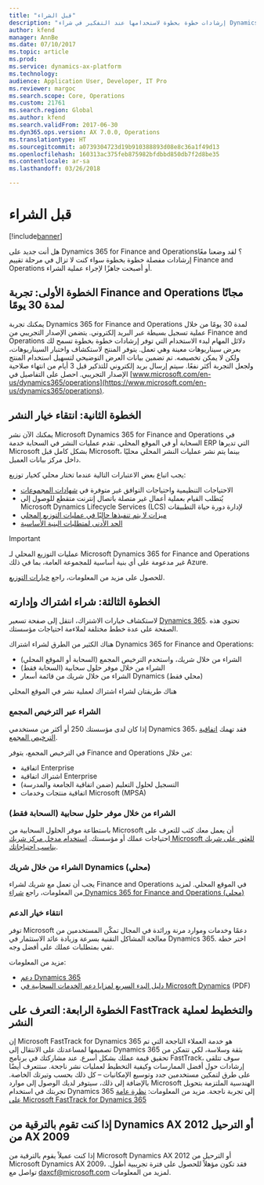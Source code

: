 ```yaml
---
title: "قبل الشراء"
description: "إرشادات خطوة بخطوة لاستخدامها عند التفكير في شراء Dynamics 365 for Finance and Operations."
author: kfend
manager: AnnBe
ms.date: 07/10/2017
ms.topic: article
ms.prod: 
ms.service: dynamics-ax-platform
ms.technology: 
audience: Application User, Developer, IT Pro
ms.reviewer: margoc
ms.search.scope: Core, Operations
ms.custom: 21761
ms.search.region: Global
ms.author: kfend
ms.search.validFrom: 2017-06-30
ms.dyn365.ops.version: AX 7.0.0, Operations
ms.translationtype: HT
ms.sourcegitcommit: a0739304723d19b910388893d08e8c36a1f49d13
ms.openlocfilehash: 160313ac375feb875982bfdbbd850db7f2d8be35
ms.contentlocale: ar-sa
ms.lasthandoff: 03/26/2018

---
```


# <a name="before-you-buy"></a>قبل الشراء 

[!include[banner](../includes/banner.md)]

هل أنت جديد على Dynamics 365 for Finance and Operations؟ لقد وضعنا معًا إرشادات مفصلة خطوة بخطوة سواء كنت لا تزال في مرحلة تقييم Finance and Operations أو أصبحت جاهزًا لإجراء عملية الشراء.

## <a name="step-one--try-out-finance-and-operations-free-for-30-days"></a>الخطوة الأولى: تجربة Finance and Operations مجانًا لمدة 30 يومًا
يمكنك تجربة Dynamics 365 for Finance and Operations لمدة 30 يومًا من خلال عملية تسجيل بسيطة عبر البريد إلكتروني. يتضمن الإصدار التجريبي من Finance and Operations دلائل المهام لبدء الاستخدام التي توفر إرشادات خطوة بخطوة تسمح لك بعرض سيناريوهات معينة وهي تعمل. يتوفر المنتج لاستكشاف واختبار السيناريوهات، ولكن لا يمكن تخصيصه. تم تضمين بيانات العرض التوضيحي لتسهيل استخدام المنتج ولجعل التجربة أكثر نفعًا. سيتم إرسال بريد إلكتروني للتذكير قبل 3 أيام من انتهاء صلاحية الإصدار التجريبي. احصل على التفاصيل في [www.microsoft.com/en-us/dynamics365/operations](https://www.microsoft.com/en-us/dynamics365/operations).

## <a name="step-two-choose-a-deployment-option"></a>الخطوة الثانية: انتقاء خيار النشر
يمكنك الآن نشر Microsoft Dynamics 365 for Finance and Operations في السحابة أو في الموقع المحلي. تقدم عمليات النشر في السحابة خدمة ERP التي تديرها Microsoft بشكل كامل قبل Microsoft، بينما يتم نشر عمليات النشر المحلي محليًا داخل مركز بيانات العميل.

يجب اتباع بعض الاعتبارات التالية عندما تختار محلي كخيار توزيع:
- الاحتياجات التنظيمية واحتياجات التوافق غير متوفرة في [شهادات المجموعات](https://explore.dynamics.com/operations/microsoft-dynamics-365-for-operations-certification-priorities)
- يُتطلب القيام بعملية أعمال غير متصلة باتصال إنترنت متقطع للوصول إلى Microsoft Dynamics Lifecycle Services‏‏ (LCS) لإدارة دورة حياة التطبيقات
- [ميزات لا يتم تنفيذها حاليًا في عمليات التوزيع المحلي](features-not-implemented-on-prem.md)
- [الحد الأدنى لمتطلبات البنية الأساسية](system-requirements-on-prem.md#minimum-infrastructure-requirements)

> [!IMPORTANT]
> عمليات التوزيع المحلي لـ Microsoft Dynamics 365 for Finance and Operations غير مدعومة على أي بنية أساسية للمجموعة العامة، بما في ذلك Azure. 

للحصول على مزيد من المعلومات، راجع [خيارات التوزيع](../../dev-itpro/deployment/choose-deployment-type.md).

## <a name="step-three-buy-and-manage-a-subscription"></a>الخطوة الثالثة: شراء اشتراك وإدارته
لاستكشاف خيارات الاشتراك، انتقل إلى صفحة تسعير [Dynamics 365](https://www.microsoft.com/en-us/dynamics365/pricing). تحتوي هذه الصفحة على عدة خطط مختلفة لملاءمة احتياجات مؤسستك.

هناك الكثير من الطرق لشراء اشتراك Dynamics 365 for Finance and Operations:
- الشراء من خلال شريك، واستخدم الترخيص المجمع (السحابة أو الموقع المحلي)
- الشراء من خلال موفر حلول سحابية (السحابة فقط)
- الشراء من خلال شريك من قائمة أسعار Dynamics (محلي فقط)

هناك طريقتان لشراء اشتراك لعملية نشر في الموقع المحلي

### <a name="buy-through-volume-licensing"></a>الشراء عبر الترخيص المجمع
إذا كان لدى مؤسستك 250 أو أكثر من مستخدمي Dynamics 365، فقد تهمك [اتفاقية الترخيص المجمع](https://www.microsoft.com/en-us/licensing/how-to-buy/how-to-buy.aspx). 

في الترخيص المجمع‬، يتوفر Finance and Operations من خلال:
- اتفاقية Enterprise
- اشتراك اتفاقية Enterprise
- التسجيل لحلول التعليم (ضمن اتفاقية الجامعة والمدرسة)
- اتفاقية منتجات وخدمات Microsoft (MPSA)

### <a name="buy-through-a-cloud-solution-provider-cloud-only"></a>الشراء من خلال موفر حلول سحابية (السحابة فقط)
باستطاعة موفر الحلول السحابية من Microsoft أن يعمل معك كثب للتعرف على احتياجات عملك أو مؤسستك. [استخدام مدخل مركز شريك Microsoft للعثور على شريك يناسب احتياجاتك](https://partnercenter.microsoft.com/en-us/partner/home). 

### <a name="buy-through-a-dynamics-partner-on-premises"></a>الشراء من خلال شريك Dynamics (محلي)
يجب أن تعمل مع شريك لشراء Finance and Operations في الموقع المحلي. لمزيد من المعلومات، راجع [شراء Dynamics 365 for Finance and Operations (محلي)](purchase-on-premises.md)

### <a name="choose-your-support-option"></a>انتقاء خيار الدعم
توفر Microsoft دعمًا وخدمات وموارد مرنة ورائدة في المجال تمكّن المستخدمين من معالجة المشاكل التقنية بسرعة وزيادة عائد الاستثمار في Dynamics 365. اختر خطة تفي بمتطلبات عملك على أفضل وجه. 

مزيد من المعلومات: 
- [دعم Dynamics 365](https://www.microsoft.com/en-us/dynamics365/support)
- [دليل البدء السريع لمزايا دعم الخدمات السحابية في Microsoft Dynamics](http://go.microsoft.com/fwlink/?LinkId=530335) (PDF)

## <a name="step-four-learn-about-fasttrack-and-plan-your-deployment"></a>الخطوة الرابعة: التعرف على FastTrack والتخطيط لعملية النشر
إن Microsoft FastTrack for Dynamics 365 هو خدمة العملاء الناجحة التي تم تصميمها لمساعدتك على الانتقال إلى Dynamics 365 بثقة وسلاسة، لكي تتمكن من تحقيق قيمة عملك بشكل أسرع. عند مشاركتك في برنامج FastTrack، سوف تتلقى إرشادات حول أفضل الممارسات وكيفية التخطيط لعمليات نشر ناجحة. ستتعرف أيضًا على طرق لتمكين مستخدمين جدد وتوسيع الإمكانيات – كل ذلك بحسب وتيرتك الخاصة. بالإضافة إلى ذلك، سيتوفر لديك الوصول إلى موارد Microsoft الهندسية الملتزمة بتحويل تجربتك في استخدام Dynamics 365 إلى تجربة ناجحة. مزيد من المعلومات: [نظرة عامة على Microsoft FastTrack for Dynamics 365](fasttrack-dynamics-365-overview.md) 

## <a name="if-you-are-upgrading-from-dynamics-ax-2012-or-migrating-from-ax-2009"></a>إذا كنت تقوم بالترقية من Dynamics AX 2012 أو الترحيل من AX 2009
إذا كنت عميلاً يقوم بالترقية من Microsoft Dynamics AX 2012 أو الترحيل من Microsoft Dynamics AX 2009، فقد تكون مؤهلاً للحصول على فترة تجريبية أطول. تواصل مع <daxcf@microsoft.com> لمزيد من المعلومات. 


